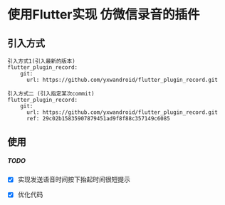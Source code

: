 # 使用Flutter实现 仿微信录音的插件 


## 引入方式
    引入方式1(引入最新的版本)
    flutter_plugin_record:
        git:
          url: https://github.com/yxwandroid/flutter_plugin_record.git
    
    引入方式二 (引入指定某次commit)
    flutter_plugin_record:
        git:
          url: https://github.com/yxwandroid/flutter_plugin_record.git
          ref: 29c02b15835907879451ad9f8f88c357149c6085
          
          
          
          
          
          
        


## 使用
##### TODO

* [x] 实现发送语音时间按下抬起时间很短提示
* [x] 优化代码



